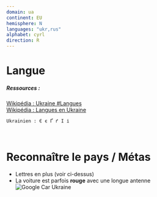 ```yaml
---
domain: ua
continent: EU
hemisphere: N
languages: "ukr,rus"
alphabet: cyrl
direction: R
---
```


# Langue

##### Ressources :

[Wikipédia : Ukraine #Langues](https://fr.wikipedia.org/wiki/Ukraine#Langues)  
[Wikipédia : Langues en Ukraine](https://fr.wikipedia.org/wiki/Langues_en_Ukraine)  

```
Ukrainien : Є є Ґ ґ І і
```

<br/>

# Reconnaître le pays / Métas

- Lettres en plus (voir ci-dessus)
- La voiture est parfois **rouge** avec une longue antenne  
  ![Google Car Ukraine](/images/countries/ua/googlecar.png)
